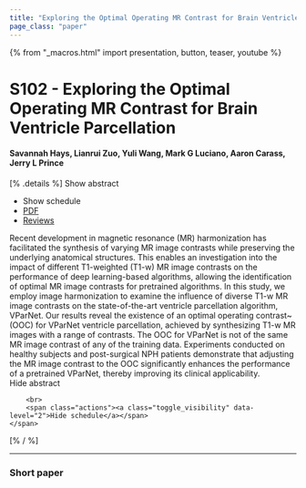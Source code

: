```yaml
---
title: "Exploring the Optimal Operating MR Contrast for Brain Ventricle Parcellation"
page_class: "paper"
---
```


{% from "_macros.html" import presentation, button, teaser, youtube %}

# S102 - Exploring the Optimal Operating MR Contrast for Brain Ventricle Parcellation

#### Savannah Hays, Lianrui Zuo, Yuli Wang, Mark G Luciano, Aaron Carass, Jerry L Prince

[% .details %]
<a class="toggle_visibility" data-selector=".abstract" data-level="3">Show abstract</a>
- <a class="toggle_visibility" data-selector=".schedule" data-level="3">Show schedule</a>
- <a href="https://openreview.net/pdf?id=3ndjE9eawkr">PDF</a>
- <a href="https://openreview.net/forum?id=3ndjE9eawkr">Reviews</a>

<p>
    <span class="abstract">
        Recent development in magnetic resonance (MR) harmonization has facilitated the synthesis of varying MR image contrasts while preserving the underlying anatomical structures. This enables an investigation into the impact of different T1-weighted (T1-w) MR image contrasts on the performance of deep learning-based algorithms, allowing the identification of optimal MR image contrasts for pretrained algorithms. In this study, we employ image harmonization to examine the influence of diverse T1-w MR image contrasts on the state-of-the-art ventricle parcellation algorithm, VParNet. Our results reveal the existence of an optimal operating contrast~(OOC) for VParNet ventricle parcellation, achieved by synthesizing T1-w MR images with a range of contrasts. The OOC for VParNet is not of the same MR image contrast of any of the training data. Experiments conducted on healthy subjects and post-surgical NPH patients demonstrate that adjusting the MR image contrast to the OOC significantly enhances the performance of a pretrained VParNet, thereby improving its clinical applicability.
        <br>
        <span class="actions"><a class="toggle_visibility" data-level="2">Hide abstract</a></span>
    </span>
</p>

<p>
    <span class="schedule">
        
        <br>
        <span class="actions"><a class="toggle_visibility" data-level="2">Hide schedule</a></span>
    </span>
</p>
[% / %]

---


### Short paper
